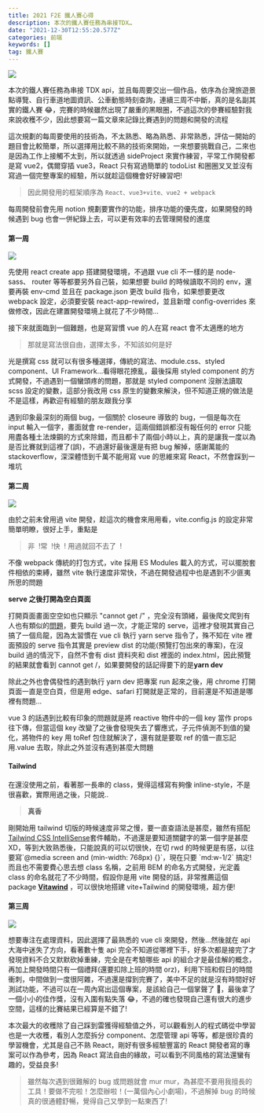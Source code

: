 ```yaml
---
title: 2021 F2E 鐵人賽心得
description: 本次的鐵人賽任務為串接TDX…
date: "2021-12-30T12:55:20.577Z"
categories: 前端
keywords: []
tag: 鐵人賽
---
```


![](/Users/changchiao-ting/Downloads/medium-export-a4319c3c16b5d1505e174370b030abe565c69e862ddf96dfc3cff7e2b9881a37/posts/f2e/md_1697211091430/img/1__ywkfCbsGbCS3XQEcnrNR8Q.jpeg)

本次的鐵人賽任務為串接 TDX api，並且每周要交出一個作品，依序為台灣旅遊景點導覽、自行車道地圖資訊、公車動態時刻查詢，連續三周不中斷，真的是名副其實的鐵人賽 😂，完賽的時候雖然出現了嚴重的黑眼圈，不過這次的參賽經驗對我來說收穫不少，因此想要寫一篇文章來記錄比賽遇到的問題和開發的流程

這次規劃的每周要使用的技術為，不太熟悉、略為熟悉、非常熟悉，評估一開始的題目會比較簡單，所以選擇用比較不熟的技術來開始，一來想要挑戰自己，二來也是因為工作上接觸不太到，所以就透過 sideProject 來實作練習，平常工作開發都是寫 vue2，偶爾穿插 vue3，React 只有寫過簡單的 todoList 和圈圈叉叉並沒有寫過一個完整專案的經驗，所以就趁這個機會好好練習吧!

> 因此開發用的框架順序為 `React、vue3+vite、vue2 + webpack`

每周開發前會先用 notion 規劃要實作的功能，排序功能的優先度，如果開發的時候遇到 bug 也會一併紀錄上去，可以更有效率的去管理開發的進度

#### 第一周

![](/Users/changchiao-ting/Downloads/medium-export-a4319c3c16b5d1505e174370b030abe565c69e862ddf96dfc3cff7e2b9881a37/posts/f2e/md_1697211091430/img/1__rNqUxF9zKYO22gUBeNiTGg.png)

先使用 react create app 搭建開發環境，不過跟 vue cli 不一樣的是 node-sass、 router 等等都要另外自己裝，如果想要 build 的時候讀取不同的 env，還要再裝 env-cmd 並且在 package.json 更改 build 指令，如果想要更改 webpack 設定，必須要安裝 react-app-rewired，並且新增 config-overrides 來做修改，因此在建置開發環境上就花了不少時間…

接下來就面臨到一個難題，也是寫習慣 vue 的人在寫 react 會不太適應的地方

> 那就是寫法很自由，選擇太多，不知該如何是好

光是撰寫 css 就可以有很多種選擇，傳統的寫法、module.css、styled component、UI Framework…看得眼花撩亂，最後採用 styled component 的方式開發，不過遇到一個蠻頭疼的問題，那就是 styled component 沒辦法讀取 scss 設定的變數，這部分我改用 css 原生的變數來解決，但不知道正規的做法是不是這樣，再歡迎有經驗的朋友跟我分享

遇到印象最深刻的兩個 bug，一個關於 closeure 導致的 bug，一個是每次在 input 輸入一個字，畫面就會 re-render，這兩個錯誤都沒有報任何的 error 只能用盡各種土法煉鋼的方式來除錯，而且都卡了兩個小時以上，真的是讓我一度以為是否比賽就到這裡了(誤)，不過還好最後還是有把 bug 解掉，感謝萬能的 stackoverflow，深深體悟到千萬不能用寫 vue 的思維來寫 React，不然會踩到一堆坑

#### 第二周

![](/Users/changchiao-ting/Downloads/medium-export-a4319c3c16b5d1505e174370b030abe565c69e862ddf96dfc3cff7e2b9881a37/posts/f2e/md_1697211091430/img/1__e2bt14vW__OcpT2__0eBgb4A.png)

由於之前未曾用過 vite 開發，趁這次的機會來用用看，vite.config.js 的設定非常簡單明瞭，很好上手，重點是

> 非  !常  !快  ! 用過就回不去了  !

不像 webpack 傳統的打包方式，vite 採用 ES Modules 載入的方式，可以擺脫套件相依的束縛，雖然 vite 執行速度非常快，不過在開發過程中也是遇到不少匪夷所思的問題

**serve 之後打開為空白頁面**

打開頁面畫面空空如也只顯示 "cannot get /" ，完全沒有頭緒，最後爬文爬到有人也有類似的[問題](https://github.com/vitejs/vite/discussions/4572)，要先 build 過一次，才能正常的 serve，這裡才發現其實自己搞了一個烏龍，因為太習慣在 vue cli 執行 yarn serve 指令了，殊不知在 vite 裡面預設的 serve 指令其實是 preview dist 的功能(預覽打包出來的專案)，在沒 build 過的情況下，自然不會有 dist 資料夾和 dist 裡面的 index.html，因此預覽的結果就會看到 cannot get /，如果要開發的話記得要下的是**yarn dev**

除此之外也會偶發性的遇到執行 yarn dev 把專案 run 起來之後，用 chrome 打開頁面一直是空白頁，但是用 edge、safari 打開就是正常的，目前還是不知道是哪裡有問題…

vue 3 的話遇到比較有印象的問題就是將 reactive 物件中的一個 key 當作 props 往下傳，但當這個 key 改變了之後會發現失去了響應式，子元件偵測不到值的變化，將物件的 key 用 toRef 包住就解決了，還有就是要取 ref 的值一直忘記用.value 去取，除此之外並沒有遇到甚麼大問題

#### Tailwind

在還沒使用之前，看著那一長串的 class，覺得這樣寫有夠像 inline-style，不是很喜歡，實際用過之後，只能說..

> **真香**

剛開始用 tailwind 切版的時候速度非常之慢，要一直查語法是甚麼，雖然有搭配[Tailwind CSS IntelliSense](https://marketplace.visualstudio.com/items?itemName=bradlc.vscode-tailwindcss)套件輔助，不過還是要知道關鍵字的第一個字是甚麼 XD，等到大致熟悉後，只能說真的可以切很快，在切 rwd 的時候更是有感，以往要寫\`@media screen and (min-width: 768px) {}\`，現在只要 \`md:w-1/2\` 搞定!而且也不需要費心思去想 class 名稱，之前用 BEM 的命名方式開發，光定義 class 的命名就花了不少時間，假設你是用 vite 開發的話，非常推薦這個 package [**Vitawind**](https://github.com/huibizhang/vitawind) ，可以很快地搭建 vite+Tailwind 的開發環境，超方便!

#### 第三周

![](/Users/changchiao-ting/Downloads/medium-export-a4319c3c16b5d1505e174370b030abe565c69e862ddf96dfc3cff7e2b9881a37/posts/f2e/md_1697211091430/img/1__nZARDvM48D9YRlocZdrYng.png)

想要專注在處理資料，因此選擇了最熟悉的 vue cli 來開發，然後…然後就在 api 大海中迷失了方向，看著數十隻 api 完全不知道從哪裡下手，好多次都是接完了才發現資料不合又默默砍掉重練，完全是在考驗哪些 api 的組合才是最佳解的概念，再加上開發時間只有一個禮拜(還要扣除上班的時間 orz)，利用下班和假日的時間衝刺，中間做到一度很阿雜，不過還是撐到完賽了，美中不足的就是沒有時間好好測試功能，不過可以在一周內寫出這個專案，是該給自己一個掌聲了 👏，最後拿了一個小小的佳作獎，沒有入圍有點失落 😂，不過的確也發現自己還有很大的進步空間，這樣的比賽結果已經算是不錯了!

本次最大的收穫除了自己踩到雷獲得經驗值之外，可以觀看別人的程式碼從中學習也是一大收穫，看別人怎麼拆分 component、怎麼管理 api 等等，都是很珍貴的學習機會，尤其是自己不熟 React，剛好有很多經驗豐富的 React 開發者寫的專案可以作為參考，因為 React 寫法自由的緣故，可以看到不同風格的寫法還蠻有趣的，受益良多!

> 雖然每次遇到很難解的 bug 或問題就會 mur mur，為甚麼不要用我擅長的工具！要做不完啦！怎麼辦啦！(一萬個內心小劇場)，不過解掉 bug 的時候真的很通體舒暢，覺得自己又學到一點東西了!
